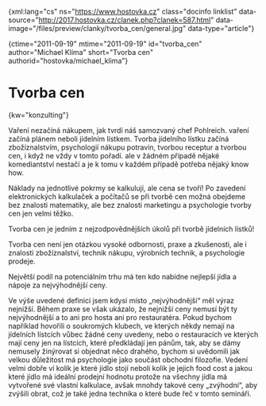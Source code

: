 
{xml:lang="cs" ns="https://www.hostovka.cz" class="docinfo linklist" data-source="http://2017.hostovka.cz/clanek.php?clanek=587.html" data-image="/files/preview/clanky/tvorba_cen/general.jpg" data-type="article"}

{ctime="2011-09-19" mtime="2011-09-19" id="tvorba\_cen" author="Michael Klíma" short="Tvorba cen" authorid="hostovka/michael\_klima"}

# Tvorba cen

<!-- generated attribute kw by user_udpatekw.sh on 2020-04-25, do not edit -->

{kw="konzulting"}

Vaření nezačíná nákupem, jak tvrdí náš samozvaný chef Pohlreich. vaření začíná plánem neboli jídelním lístkem. Tvorba jídelního lístku začíná zbožíznalstvím, psychologií nákupu potravin, tvorbou receptur a tvorbou cen, i když ne vždy v tomto pořadí. ale v žádném případě nějaké komediantství nestačí a je k tomu v každém případě potřeba nějaký know how.

Náklady na jednotlivé pokrmy se kalkulují, ale cena se tvoří! Po zavedení elektronických kalkulaček a počítačů se při tvorbě cen možná obejdeme bez znalosti matematiky, ale bez znalosti marketingu a psychologie tvorby cen jen velmi těžko. 

Tvorba cen je jedním z nejzodpovědnějších úkolů při tvorbě jídelních lístků!

Tvorba cen není jen otázkou vysoké odbornosti, praxe a zkušenosti, ale i znalosti zbožíznalství, technik nákupu, výrobních technik, a psychologie prodeje.

Největší podíl na potenciálním trhu má ten kdo nabídne nejlepší jídla a nápoje za nejvýhodnější ceny.

Ve výše uvedené definici jsem kdysi místo „nejvýhodnější“ měl výraz nejnižší. Během praxe se však ukázalo, že nejnižší ceny nemusí být ty nejvýhodnější a to ani pro hosta ani pro restauratéra. Pokud bychom například hovořili o soukromých klubech, ve kterých někdy nemají na jídelních lístcích vůbec žádné ceny uvedeny, nebo o restauracích ve kterých mají ceny jen na lístcích, které předkládají jen pánům, tak, aby se dámy nemusely žinýrovat si objednat něco drahého, bychom si uvědomili jak velkou důležitost má psychologie jako součást obchodní filozofie. Vedení velmi dobře ví kolik je které jídlo stojí neboli kolik je jejich food cost a jakou které jídlo má ideální prodejní hodnotu protože na všechny jídla má vytvořené své vlastní kalkulace, avšak mnohdy takové ceny „zvýhodní“, aby zvýšili obrat, což je také jedna technika o které bude řeč v tomto semináři.

